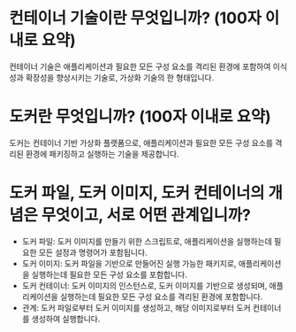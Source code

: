 # 컨테이너 기술이란 무엇입니까? (100자 이내로 요약)
컨테이너 기술은 애플리케이션과 필요한 모든 구성 요소를 격리된 환경에 포함하여 이식성과 확장성을 향상시키는 기술로, 가상화 기술의 한 형태입니다.
# 도커란 무엇입니까? (100자 이내로 요약)
도커는 컨테이너 기반 가상화 플랫폼으로, 애플리케이션과 필요한 모든 구성 요소를 격리된 환경에 패키징하고 실행하는 기술을 제공합니다.
# 도커 파일, 도커 이미지, 도커 컨테이너의 개념은 무엇이고, 서로 어떤 관계입니까?
- 도커 파일: 도커 이미지를 만들기 위한 스크립트로, 애플리케이션을 실행하는데 필요한 모든 설정과 명령어가 포함됩니다.
- 도커 이미지: 도커 파일을 기반으로 만들어진 실행 가능한 패키지로, 애플리케이션을 실행하는데 필요한 모든 구성 요소를 포함합니다.
- 도커 컨테이너: 도커 이미지의 인스턴스로, 도커 이미지를 기반으로 생성되며, 애플리케이션을 실행하는데 필요한 모든 구성 요소를 격리된 환경에 포함합니다.
- 관계: 도커 파일로부터 도커 이미지를 생성하고, 해당 이미지로부터 도커 컨테이너를 생성하여 실행합니다.
